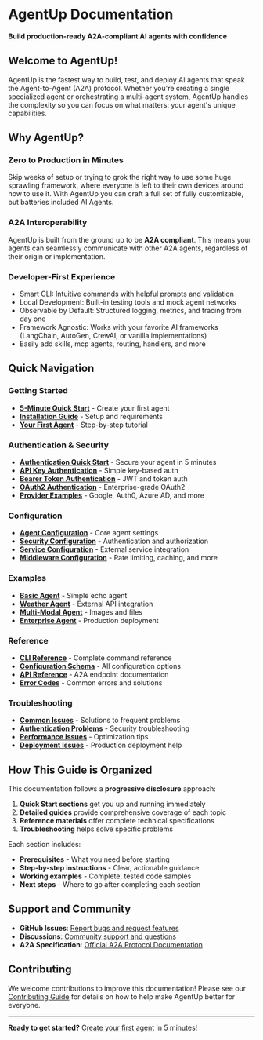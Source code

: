 # AgentUp Documentation

**Build production-ready A2A-compliant AI agents with confidence**

## Welcome to AgentUp!

AgentUp is the fastest way to build, test, and deploy AI agents that speak the Agent-to-Agent (A2A) protocol. Whether you're creating a single specialized agent or orchestrating a multi-agent system, AgentUp handles the complexity so you can focus on what matters: your agent's unique capabilities.

## Why AgentUp?

### Zero to Production in Minutes

Skip weeks of setup or trying to grok the right way to use some huge sprawling
framework, where everyone is left to their own devices around how to use it. With AgentUp you can craft a full set of fully customizable, but batteries included AI Agents.

### A2A Interoperability

AgentUp is built from the ground up to be **A2A compliant**. This means your agents can seamlessly communicate with other A2A agents, regardless of their origin or implementation.

### Developer-First Experience

- Smart CLI: Intuitive commands with helpful prompts and validation
- Local Development: Built-in testing tools and mock agent networks
- Observable by Default: Structured logging, metrics, and tracing from day one
- Framework Agnostic: Works with your favorite AI frameworks (LangChain, AutoGen, CrewAI, or vanilla implementations)
- Easily add skills, mcp agents, routing, handlers, and more


## Quick Navigation

### Getting Started
- **[5-Minute Quick Start](getting-started/quick-start.md)** - Create your first agent
- **[Installation Guide](getting-started/installation.md)** - Setup and requirements
- **[Your First Agent](getting-started/first-agent.md)** - Step-by-step tutorial

### Authentication & Security
- **[Authentication Quick Start](authentication/quick-start.md)** - Secure your agent in 5 minutes
- **[API Key Authentication](authentication/api-keys.md)** - Simple key-based auth
- **[Bearer Token Authentication](authentication/bearer-tokens.md)** - JWT and token auth
- **[OAuth2 Authentication](authentication/oauth2.md)** - Enterprise-grade OAuth2
- **[Provider Examples](authentication/providers.md)** - Google, Auth0, Azure AD, and more

### Configuration
- **[Agent Configuration](configuration/agent-config.md)** - Core agent settings
- **[Security Configuration](configuration/security.md)** - Authentication and authorization
- **[Service Configuration](configuration/services.md)** - External service integration
- **[Middleware Configuration](configuration/middleware.md)** - Rate limiting, caching, and more

### Examples
- **[Basic Agent](examples/basic-agent.md)** - Simple echo agent
- **[Weather Agent](examples/weather-agent.md)** - External API integration
- **[Multi-Modal Agent](examples/multimodal-agent.md)** - Images and files
- **[Enterprise Agent](examples/enterprise-agent.md)** - Production deployment

### Reference
- **[CLI Reference](reference/cli.md)** - Complete command reference
- **[Configuration Schema](reference/config-schema.md)** - All configuration options
- **[API Reference](reference/api.md)** - A2A endpoint documentation
- **[Error Codes](reference/error-codes.md)** - Common errors and solutions

### Troubleshooting
- **[Common Issues](troubleshooting/common-issues.md)** - Solutions to frequent problems
- **[Authentication Problems](troubleshooting/authentication.md)** - Security troubleshooting
- **[Performance Issues](troubleshooting/performance.md)** - Optimization tips
- **[Deployment Issues](troubleshooting/deployment.md)** - Production deployment help

## How This Guide is Organized

This documentation follows a **progressive disclosure** approach:

1. **Quick Start sections** get you up and running immediately
2. **Detailed guides** provide comprehensive coverage of each topic
3. **Reference materials** offer complete technical specifications
4. **Troubleshooting** helps solve specific problems

Each section includes:
- **Prerequisites** - What you need before starting
- **Step-by-step instructions** - Clear, actionable guidance
- **Working examples** - Complete, tested code samples
- **Next steps** - Where to go after completing each section

## Support and Community

- **GitHub Issues**: [Report bugs and request features](https://github.com/rdrocket-projects/AgentUp/issues)
- **Discussions**: [Community support and questions](https://github.com/rdrocket-projects/AgentUp/discussions)
- **A2A Specification**: [Official A2A Protocol Documentation](../specification.md)

## Contributing

We welcome contributions to improve this documentation! Please see our [Contributing Guide](../CONTRIBUTING.md) for details on how to help make AgentUp better for everyone.

---

**Ready to get started?** [Create your first agent](getting-started/quick-start.md) in 5 minutes!